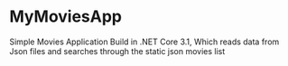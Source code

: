 # MyMoviesApp
Simple Movies Application Build in .NET Core 3.1, Which reads data from Json files and searches through the static json movies list
